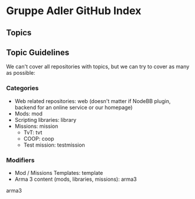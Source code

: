 # Gruppe Adler GitHub Index

## Topics

## Topic Guidelines
We can't cover all repositories with topics, but we can try to cover as many as possible:

### Categories
- Web related repositories: <span data-topic>web</span> (doesn't matter if NodeBB plugin, backend for an online service or our homepage)
- Mods: <span data-topic>mod</span>
- Scripting libraries: <span data-topic>library</span>
- Missions: <span data-topic>mission</span>
  - TvT: <span data-topic>tvt</span>
  - COOP: <span data-topic>coop</span>
  - Test mission: <span data-topic>testmission</span>

### Modifiers
- Mod / Missions Templates: <span data-topic>template</span>
- Arma 3 content (mods, libraries, missions): <span data-topic>arma3</span>


<span data-topic>arma3</span>